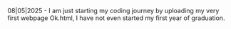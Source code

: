 08|05|2025 - I am just starting my coding journey by uploading my very first webpage Ok.html, I have not even started my first year of graduation.
